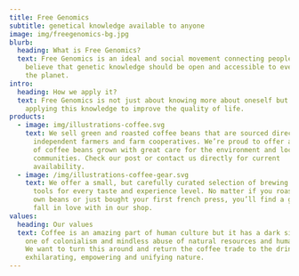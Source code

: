 ```yaml
---
title: Free Genomics
subtitle: genetical knowledge available to anyone
image: img/freegenomics-bg.jpg
blurb:
  heading: What is Free Genomics?
  text: Free Genomics is an ideal and social movement connecting people who
    believe that genetic knowledge should be open and accessible to everyone on
    the planet.
intro:
  heading: How we apply it?
  text: Free Genomics is not just about knowing more about oneself but also about
    applying this knowledge to improve the quality of life.
products:
  - image: img/illustrations-coffee.svg
    text: We sell green and roasted coffee beans that are sourced directly from
      independent farmers and farm cooperatives. We’re proud to offer a variety
      of coffee beans grown with great care for the environment and local
      communities. Check our post or contact us directly for current
      availability.
  - image: /img/illustrations-coffee-gear.svg
    text: We offer a small, but carefully curated selection of brewing gear and
      tools for every taste and experience level. No matter if you roast your
      own beans or just bought your first french press, you’ll find a gadget to
      fall in love with in our shop.
values:
  heading: Our values
  text: Coffee is an amazing part of human culture but it has a dark side too –
    one of colonialism and mindless abuse of natural resources and human lives.
    We want to turn this around and return the coffee trade to the drink’s
    exhilarating, empowering and unifying nature.
---
```

